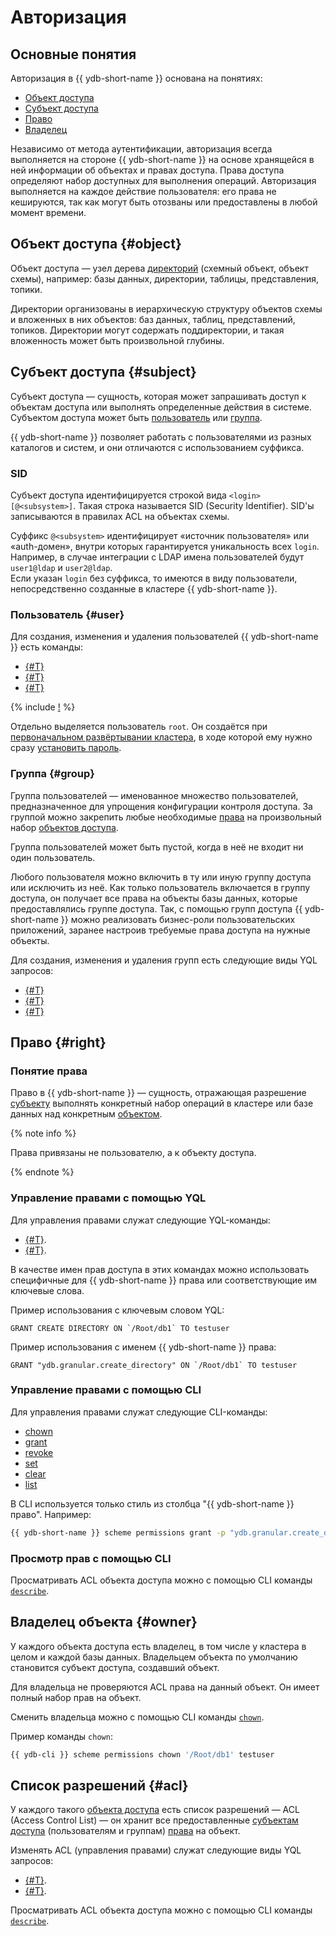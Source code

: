 # Авторизация

## Основные понятия

Авторизация в {{ ydb-short-name }} основана на понятиях:

* [Объект доступа](#object)
* [Субъект доступа](#subject)
* [Право](#right)
* [Владелец](#owner)

Независимо от метода аутентификации, авторизация всегда выполняется на стороне {{ ydb-short-name }} на основе хранящейся в ней информации об объектах и правах доступа. Права доступа определяют набор доступных для выполнения операций.
Авторизация выполняется на каждое действие пользователя: его права не кешируются, так как могут быть отозваны или предоставлены в любой момент времени.

## Объект доступа {#object}

Объект доступа — узел дерева [директорий](../concepts/glossary.md#folder) (схемный объект, объект схемы), например: базы данных, директории, таблицы, представления, топики.

Директории организованы в иерархическую структуру объектов схемы и вложенных в них объектов: баз данных, таблиц, представлений, топиков. Директории могут содержать поддиректории, и такая вложенность может быть произвольной глубины.

## Субъект доступа {#subject}

Субъект доступа — сущность, которая может запрашивать доступ к объектам доступа или выполнять определенные действия в системе.
Субъектом доступа может быть [пользователь](#user) или [группа](#group).

{{ ydb-short-name }} позволяет работать с пользователями из разных каталогов и систем, и они отличаются с использованием суффикса.

### SID

Субъект доступа идентифицируется строкой вида `<login>[@<subsystem>]`. Такая строка называется SID (Security Identifier). SID'ы записываются в правилах ACL на объектах схемы.

Суффикс `@<subsystem>` идентифицирует «источник пользователя» или «auth-домен», внутри которых гарантируется уникальность всех `login`. Например, в случае интеграции с LDAP имена пользователей будут `user1@ldap` и `user2@ldap`.  
Если указан `login` без суффикса, то имеются в виду пользователи, непосредственно созданные в кластере {{ ydb-short-name }}.

### Пользователь {#user}

Для создания, изменения и удаления пользователей {{ ydb-short-name }} есть команды:

* [{#T}](../yql/reference/syntax/create-user.md)
* [{#T}](../yql/reference/syntax/alter-user.md)
* [{#T}](../yql/reference/syntax/drop-user.md)

{% include [!](../_includes/do-not-create-users-in-ldap.md) %}

Отдельно выделяется пользователь `root`. Он создаётся при [первоначальном развёртывании кластера](../devops/manual/initial-deployment.md#initialize-cluster), в ходе которой ему нужно сразу [установить пароль](../devops/manual/initial-deployment.md#security-setup).

### Группа {#group}

Группа пользователей — именованное множество пользователей, предназначенное для упрощения конфигурации контроля доступа.
За группой можно закрепить любые необходимые [права](#right) на произвольный набор [объектов доступа](#object).

Группа пользователей может быть пустой, когда в неё не входит ни один пользователь.

Любого пользователя можно включить в ту или иную группу доступа или исключить из неё. Как только пользователь включается в группу доступа, он получает все права на объекты базы данных, которые предоставлялись группе доступа.
Так, с помощью групп доступа {{ ydb-short-name }} можно реализовать бизнес-роли пользовательских приложений, заранее настроив требуемые права доступа на нужные объекты.

Для создания, изменения и удаления групп есть следующие виды YQL запросов:

* [{#T}](../yql/reference/syntax/create-group.md)
* [{#T}](../yql/reference/syntax/alter-group.md)
* [{#T}](../yql/reference/syntax/drop-group.md)

## Право {#right}

### Понятие права

Право в {{ ydb-short-name }} — сущность, отражающая разрешение [субъекту](#subject) выполнять конкретный набор операций в кластере или базе данных над конкретным [объектом](#object).

{% note info %}

Права привязаны не пользователю, а к объекту доступа.

{% endnote %}

### Управление правами с помощью YQL

Для управления правами служат следующие YQL-команды:

* [{#T}](../yql/reference/syntax/grant.md).
* [{#T}](../yql/reference/syntax/revoke.md).

В качестве имен прав доступа в этих командах можно использовать специфичные для {{ ydb-short-name }} права или соответствующие им ключевые слова.

Пример использования c ключевым словом YQL:

```yql
GRANT CREATE DIRECTORY ON `/Root/db1` TO testuser
```

Пример использования c именем {{ ydb-short-name }} права:

```yql
GRANT "ydb.granular.create_directory" ON `/Root/db1` TO testuser
```

### Управление правами с помощью CLI

Для управления правами служат следующие CLI-команды:

* [chown](../reference/ydb-cli/commands/scheme-permissions.md#chown)
* [grant](../reference/ydb-cli/commands/scheme-permissions.md#grant-revoke)
* [revoke](../reference/ydb-cli/commands/scheme-permissions.md#grant-revoke)
* [set](../reference/ydb-cli/commands/scheme-permissions.md#set)
* [clear](../reference/ydb-cli/commands/scheme-permissions.md#clear)
* [list](../reference/ydb-cli/commands/scheme-permissions.md#list)

В CLI используется только стиль из столбца "{{ ydb-short-name }} право".
Например:

```bash
{{ ydb-short-name }} scheme permissions grant -p "ydb.granular.create_directory" `/Root/db1` testuser
```

### Просмотр прав с помощью CLI

Просматривать ACL объекта доступа можно с помощью CLI команды [`describe`](../reference/ydb-cli/commands/scheme-describe.md).

## Владелец объекта {#owner}

У каждого объекта доступа есть владелец, в том числе у кластера в целом и каждой базы данных. Владельцем объекта по умолчанию становится субъект доступа, создавший объект.

Для владельца не проверяются ACL права на данный объект. Он имеет полный набор прав на объект.

Сменить владельца можно с помощью CLI команды [`chown`](../reference/ydb-cli/commands/scheme-permissions.md#chown).

Пример команды `chown`:

```bash
{{ ydb-cli }} scheme permissions chown '/Root/db1' testuser
```

## Список разрешений {#acl}

У каждого такого [объекта доступа](#object) есть список разрешений — ACL (Access Control List) — он хранит все предоставленные [субъектам доступа](#subject) (пользователям и группам) [права](#right) на объект.

Изменять ACL (управления правами) служат следующие виды YQL запросов:

* [{#T}](../yql/reference/syntax/grant.md).
* [{#T}](../yql/reference/syntax/revoke.md).

Просматривать ACL объекта доступа можно с помощью CLI команды [`describe`](../reference/ydb-cli/commands/scheme-describe.md).
